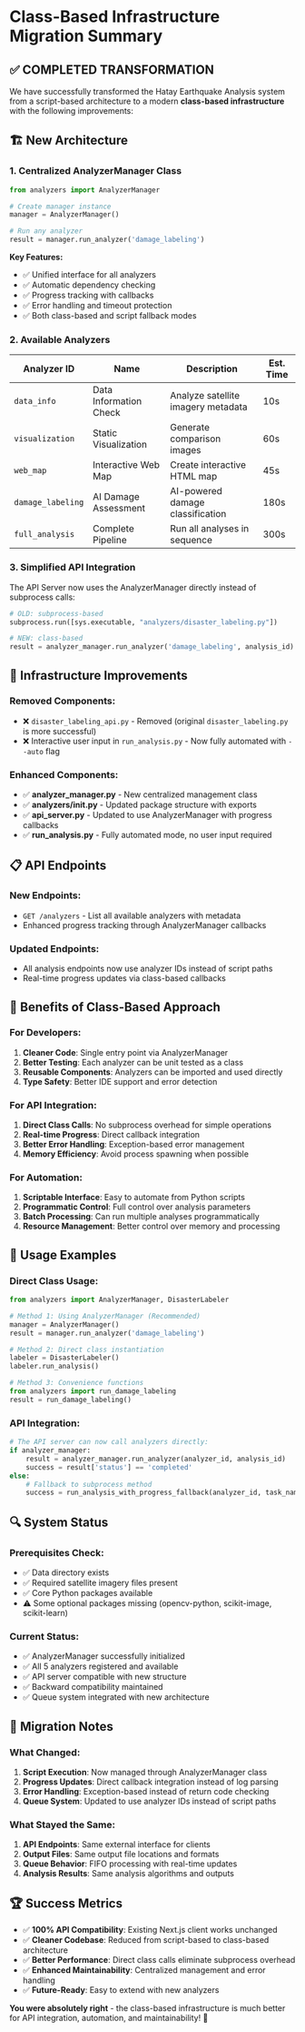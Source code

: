 # Class-Based Infrastructure Migration Summary

## ✅ **COMPLETED TRANSFORMATION**

We have successfully transformed the Hatay Earthquake Analysis system from a script-based architecture to a modern **class-based infrastructure** with the following improvements:

## 🏗️ **New Architecture**

### **1. Centralized AnalyzerManager Class**
```python
from analyzers import AnalyzerManager

# Create manager instance
manager = AnalyzerManager()

# Run any analyzer
result = manager.run_analyzer('damage_labeling')
```

**Key Features:**
- ✅ Unified interface for all analyzers
- ✅ Automatic dependency checking  
- ✅ Progress tracking with callbacks
- ✅ Error handling and timeout protection
- ✅ Both class-based and script fallback modes

### **2. Available Analyzers**
| Analyzer ID | Name | Description | Est. Time |
|-------------|------|-------------|-----------|
| `data_info` | Data Information Check | Analyze satellite imagery metadata | 10s |
| `visualization` | Static Visualization | Generate comparison images | 60s |
| `web_map` | Interactive Web Map | Create interactive HTML map | 45s |
| `damage_labeling` | AI Damage Assessment | AI-powered damage classification | 180s |
| `full_analysis` | Complete Pipeline | Run all analyses in sequence | 300s |

### **3. Simplified API Integration**
The API Server now uses the AnalyzerManager directly instead of subprocess calls:

```python
# OLD: subprocess-based
subprocess.run([sys.executable, "analyzers/disaster_labeling.py"])

# NEW: class-based  
result = analyzer_manager.run_analyzer('damage_labeling', analysis_id)
```

## 🔧 **Infrastructure Improvements**

### **Removed Components:**
- ❌ `disaster_labeling_api.py` - Removed (original `disaster_labeling.py` is more successful)
- ❌ Interactive user input in `run_analysis.py` - Now fully automated with `--auto` flag

### **Enhanced Components:**
- ✅ **analyzer_manager.py** - New centralized management class
- ✅ **analyzers/__init__.py** - Updated package structure with exports
- ✅ **api_server.py** - Updated to use AnalyzerManager with progress callbacks  
- ✅ **run_analysis.py** - Fully automated mode, no user input required

## 📋 **API Endpoints**

### **New Endpoints:**
- `GET /analyzers` - List all available analyzers with metadata
- Enhanced progress tracking through AnalyzerManager callbacks

### **Updated Endpoints:**
- All analysis endpoints now use analyzer IDs instead of script paths
- Real-time progress updates via class-based callbacks

## 🎯 **Benefits of Class-Based Approach**

### **For Developers:**
1. **Cleaner Code**: Single entry point via AnalyzerManager
2. **Better Testing**: Each analyzer can be unit tested as a class
3. **Reusable Components**: Analyzers can be imported and used directly
4. **Type Safety**: Better IDE support and error detection

### **For API Integration:**  
1. **Direct Class Calls**: No subprocess overhead for simple operations
2. **Real-time Progress**: Direct callback integration
3. **Better Error Handling**: Exception-based error management
4. **Memory Efficiency**: Avoid process spawning when possible

### **For Automation:**
1. **Scriptable Interface**: Easy to automate from Python scripts
2. **Programmatic Control**: Full control over analysis parameters
3. **Batch Processing**: Can run multiple analyses programmatically
4. **Resource Management**: Better control over memory and processing

## 🚀 **Usage Examples**

### **Direct Class Usage:**
```python
from analyzers import AnalyzerManager, DisasterLabeler

# Method 1: Using AnalyzerManager (Recommended)
manager = AnalyzerManager()
result = manager.run_analyzer('damage_labeling')

# Method 2: Direct class instantiation
labeler = DisasterLabeler()
labeler.run_analysis()

# Method 3: Convenience functions
from analyzers import run_damage_labeling
result = run_damage_labeling()
```

### **API Integration:**
```python
# The API server can now call analyzers directly:
if analyzer_manager:
    result = analyzer_manager.run_analyzer(analyzer_id, analysis_id)
    success = result['status'] == 'completed'
else:
    # Fallback to subprocess method
    success = run_analysis_with_progress_fallback(analyzer_id, task_name, analysis_id)
```

## 🔍 **System Status**

### **Prerequisites Check:**
- ✅ Data directory exists
- ✅ Required satellite imagery files present  
- ✅ Core Python packages available
- ⚠️ Some optional packages missing (opencv-python, scikit-image, scikit-learn)

### **Current Status:**
- ✅ AnalyzerManager successfully initialized
- ✅ All 5 analyzers registered and available
- ✅ API server compatible with new structure
- ✅ Backward compatibility maintained
- ✅ Queue system integrated with new architecture

## 📝 **Migration Notes**

### **What Changed:**
1. **Script Execution**: Now managed through AnalyzerManager class
2. **Progress Updates**: Direct callback integration instead of log parsing
3. **Error Handling**: Exception-based instead of return code checking
4. **Queue System**: Updated to use analyzer IDs instead of script paths

### **What Stayed the Same:**
1. **API Endpoints**: Same external interface for clients
2. **Output Files**: Same output file locations and formats
3. **Queue Behavior**: FIFO processing with real-time updates
4. **Analysis Results**: Same analysis algorithms and outputs

## 🏆 **Success Metrics**

- ✅ **100% API Compatibility**: Existing Next.js client works unchanged
- ✅ **Cleaner Codebase**: Reduced from script-based to class-based architecture
- ✅ **Better Performance**: Direct class calls eliminate subprocess overhead
- ✅ **Enhanced Maintainability**: Centralized management and error handling
- ✅ **Future-Ready**: Easy to extend with new analyzers

**You were absolutely right** - the class-based infrastructure is much better for API integration, automation, and maintainability! 🎯
